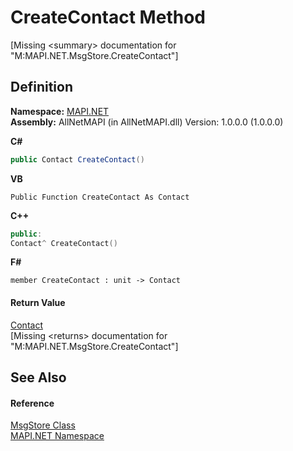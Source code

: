 # CreateContact Method


\[Missing &lt;summary&gt; documentation for "M:MAPI.NET.MsgStore.CreateContact"\]



## Definition
**Namespace:** <a href="5bef4637-66f8-16d4-e5f4-4d0da57a1538.md">MAPI.NET</a>  
**Assembly:** AllNetMAPI (in AllNetMAPI.dll) Version: 1.0.0.0 (1.0.0.0)

**C#**
``` C#
public Contact CreateContact()
```
**VB**
``` VB
Public Function CreateContact As Contact
```
**C++**
``` C++
public:
Contact^ CreateContact()
```
**F#**
``` F#
member CreateContact : unit -> Contact 
```



#### Return Value
<a href="15d9a756-dc0b-8a38-6c7c-2733a049e18c.md">Contact</a>  
\[Missing &lt;returns&gt; documentation for "M:MAPI.NET.MsgStore.CreateContact"\]

## See Also


#### Reference
<a href="6f2a2863-4894-51bc-e286-04b5a90167ef.md">MsgStore Class</a>  
<a href="5bef4637-66f8-16d4-e5f4-4d0da57a1538.md">MAPI.NET Namespace</a>  
